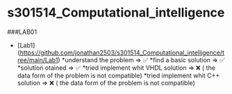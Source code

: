 # s301514_Computational_intelligence
###LAB01
* [Lab1] (https://github.com/jonathan2503/s301514_Computational_intelligence/tree/main/Lab1)
*understand the problem => ✅ 
*find a basic solution => ✅ 
*solution otained => ✅ 
*tried implement whit VHDL solution  => ❌ ( the data form of the problem  is not compatible)
*tried implement whit C++ solution   => ❌ ( the data form of the problem  is not compatible)
